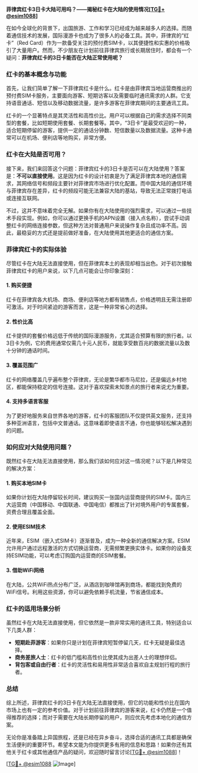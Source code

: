 **菲律宾红卡3日卡大陆可用吗？——揭秘红卡在大陆的使用情况[[TG💪+ @esim1088](https://t.me/s/esim1088)]**

在如今全球化的背景下，出国旅游、工作和学习已经成为越来越多人的选择。而随着通信技术的发展，国际漫游卡也成为了很多人的必备工具。其中，菲律宾的“红卡”（Red Card）作为一款备受关注的预付费SIM卡，以其便捷性和实惠的价格吸引了大量用户。然而，不少朋友在计划前往菲律宾旅行或长期居住时，都会有一个疑问：**菲律宾红卡的3日卡能否在大陆正常使用呢？**

### 红卡的基本概念与功能

首先，让我们简单了解一下菲律宾红卡是什么。红卡是由菲律宾当地运营商推出的预付费SIM卡服务，主要面向游客、短期访客以及需要临时通讯需求的人群。它支持语音通话、短信以及移动数据流量，是许多游客在菲律宾期间的主要通讯工具。

红卡的一个显著特点是其灵活性和高性价比。用户可以根据自己的需求选择不同类型的套餐，比如短期使用套餐、长期套餐等。其中，“3日卡”是最受欢迎的一种，适合短期停留的游客，提供一定的通话分钟数、短信数量以及数据流量。这种卡通常可以在机场、便利店等地购买，非常方便。

### 红卡在大陆是否可用？

接下来，我们来回答这个问题：菲律宾红卡的3日卡是否可以在大陆使用？答案是：**不可以直接使用**。这是因为红卡的设计初衷是为了满足菲律宾本地的通信需求，其网络信号和频段主要针对菲律宾市场进行优化配置。而中国大陆的通信环境与菲律宾存在差异，红卡的频段可能无法兼容大陆的基站，导致无法正常拨打电话或连接互联网。

不过，这并不意味着完全无解。如果你有在大陆使用的强烈需求，可以通过一些技术手段实现。例如，你可以通过更换手机的APN设置（接入点名称），尝试手动调整红卡的网络连接参数，但这种方法对普通用户来说操作复杂且成功率不高。因此，最稳妥的方式还是提前做好准备，在大陆使用其他更适合的通信方案。

### 菲律宾红卡的实际体验

尽管红卡在大陆无法直接使用，但在菲律宾本土的表现却相当出色。对于初次接触菲律宾红卡的用户来说，以下几点可能会让你印象深刻：

#### 1. **购买便捷**
红卡在菲律宾各大机场、商场、便利店等地方都有销售点，价格透明且无需注册即可激活。对于时间紧迫的游客而言，这是一种非常省心的选择。

#### 2. **性价比高**
红卡提供的套餐价格远低于传统的国际漫游服务，尤其适合预算有限的旅行者。以3日卡为例，它的费用通常仅需几十元人民币，就能享受数百兆的数据流量以及数十分钟的通话时间。

#### 3. **覆盖范围广**
红卡的网络覆盖几乎遍布整个菲律宾，无论是繁华都市马尼拉，还是偏远乡村地区，都能保持稳定的信号连接。这对于喜欢探索未知景点的旅行者来说尤为重要。

#### 4. **支持多语言客服**
为了更好地服务来自世界各地的游客，红卡的客服团队不仅提供英文服务，还支持多种亚洲语言，包括中文普通话。这意味着即使语言不通，你也能够轻松解决遇到的问题。

### 如何应对大陆使用问题？

既然红卡在大陆无法直接使用，那么我们该如何应对这一情况呢？以下是几种常见的解决方案：

#### 1. **购买本地SIM卡**
如果你计划在大陆停留较长时间，建议购买一张国内运营商提供的SIM卡。国内三大运营商（中国移动、中国联通、中国电信）都推出了针对境外用户的专属套餐，资费合理且覆盖全面。

#### 2. **使用ESIM技术**
近年来，ESIM（嵌入式SIM卡）逐渐普及，成为一种全新的通信解决方案。ESIM允许用户通过远程激活的方式切换运营商，无需频繁更换实体卡。如果你的设备支持ESIM功能，可以考虑订购国内运营商的ESIM套餐。

#### 3. **借助WiFi网络**
在大陆，公共WiFi热点分布广泛，从酒店到咖啡馆再到商场，都能找到免费的WiFi信号。利用这些资源，你可以避免依赖手机流量，节省通信成本。

### 红卡的适用场景分析

虽然红卡在大陆无法直接使用，但它依然是一款非常实用的通讯工具，特别适合以下几类人群：

- **短期赴菲游客**：如果你只是计划在菲律宾短暂停留几天，红卡无疑是最佳选择。
- **商务差旅人士**：红卡的低门槛和高性价比使其成为出差人士的理想伴侣。
- **背包客或自由行者**：红卡的灵活性和易用性非常适合喜欢自主规划行程的旅行者。

### 总结

综上所述，菲律宾红卡的3日卡在大陆无法直接使用，但它的功能和性价比在国内市场上也有一定的参考价值。对于计划前往菲律宾的游客来说，红卡仍然是一个值得推荐的选择；而对于需要在大陆长期停留的用户，则应优先考虑本地化的通信方案。

无论你是准备踏上异国旅程，还是已经在异乡奋斗，选择合适的通讯工具都是确保生活便利的重要环节。希望本文能为你提供更多有用的信息和思路！如果你还有其他关于红卡或其他通信产品的疑问，欢迎随时留言讨论[[TG💪+ @esim1088](https://t.me/s/esim1088)]！

[[TG💪+ @esim1088](https://t.me/s/esim1088) ![Image](https://i.postimg.cc/4NQfJmqS/Snipaste-2025-05-13-00-14-12.png)]